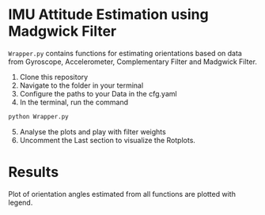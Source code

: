 # IMU Attitude Estimation using Madgwick Filter

`Wrapper.py` contains functions for estimating orientations based on data from Gyroscope, Accelerometer, Complementary Filter and Madgwick Filter.

1. Clone this repository
2. Navigate to the folder in your terminal
3. Configure the paths to your Data in the cfg.yaml
4. In the terminal, run the command
```bash
python Wrapper.py
```
5. Analyse the plots and play with filter weights
6. Uncomment the Last section to visualize the Rotplots.

# Results

Plot of orientation angles estimated from all functions are plotted with legend.
